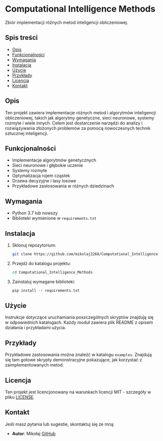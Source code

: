 # Computational Intelligence Methods

Zbiór implementacji różnych metod inteligencji obliczeniowej.

## Spis treści

- [Opis](#opis)
- [Funkcjonalności](#funkcjonalności)
- [Wymagania](#wymagania)
- [Instalacja](#instalacja)
- [Użycie](#użycie)
- [Przykłady](#przykłady)
- [Licencja](#licencja)
- [Kontakt](#kontakt)

## Opis

Ten projekt zawiera implementacje różnych metod i algorytmów inteligencji obliczeniowej,
takich jak algorytmy genetyczne, sieci neuronowe, systemy rozmyte i wiele innych.
Celem jest dostarczenie narzędzi do analizy i rozwiązywania złożonych problemów
za pomocą nowoczesnych technik sztucznej inteligencji.

## Funkcjonalności

- Implementacje algorytmów genetycznych
- Sieci neuronowe i głębokie uczenie
- Systemy rozmyte
- Optymalizacja rojem cząstek
- Drzewa decyzyjne i lasy losowe
- Przykładowe zastosowania w różnych dziedzinach

## Wymagania

- Python 3.7 lub nowszy
- Biblioteki wymienione w `requirements.txt`

## Instalacja

1. Sklonuj repozytorium:

   ```bash
   git clone https://github.com/mikolaj2268/Computational_Intelligence_Methods.git
   ```

2. Przejdź do katalogu projektu:

   ```bash
   cd Computational_Intelligence_Methods
   ```

3. Zainstaluj wymagane biblioteki:

   ```bash
   pip install -r requirements.txt
   ```

## Użycie

Instrukcje dotyczące uruchamiania poszczególnych skryptów znajdują się w odpowiednich katalogach.
Każdy moduł zawiera plik README z opisem działania i przykładami użycia.

## Przykłady

Przykładowe zastosowania można znaleźć w katalogu `examples`.
Znajdują się tam gotowe skrypty demonstracyjne pokazujące,
jak korzystać z zaimplementowanych metod.


## Licencja

Ten projekt jest licencjonowany na warunkach licencji MIT - szczegóły w pliku [LICENSE](LICENSE).

## Kontakt

Jeśli masz pytania lub sugestie, skontaktuj się ze mną:

- **Autor**: Mikołaj [GitHub](https://github.com/mikolaj2268)
